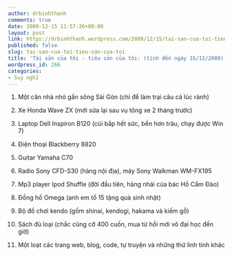 ```yaml
---
author: drbinhthanh
comments: true
date: 2009-12-15 11:57:26+00:00
layout: post
link: https://drbinhthanh.wordpress.com/2009/12/15/tai-san-cua-toi-tieu-san-cua-toi/
published: false
slug: tai-san-cua-toi-tieu-san-cua-toi
title: 'Tài sản của tôi - tiêu sản của tôi: (tính đến ngày 15/12/2009)'
wordpress_id: 266
categories:
- Suy nghĩ
---
```



	
  1. Một căn nhà nhỏ gần sông Sài Gòn (chỉ để làm trại câu cá lúc rảnh)

	
  2. Xe Honda Wave ZX (mới sửa lại sau vụ tông xe 2 tháng trước)

	
  3. Laptop Dell Inspiron B120 (cùi bắp hết sức, bền hơn trâu, chạy được Win 7)

	
  4. Điện thoại Blackberry 8820

	
  5. Guitar Yamaha C70

	
  6. Radio Sony CFD-S30 (hàng nội địa), máy Sony Walkman WM-FX195

	
  7. Mp3 player Ipod Shuffle (đời đầu tiên, hàng nhái của bác Hồ Cẩm Đào)

	
  8. Đồng hồ Omega (anh em tổ 15 tặng quà sinh nhật)

	
  9. Bộ đồ chơi kendo (gồm shinai, kendogi, hakama và kiếm gỗ)

	
  10. Sách đủ loại (chắc cũng cỡ 400 cuốn, mua từ hồi mới vô đại học đến giờ)

	
  11. Một loạt các trang web, blog, code, tự truyện và những thứ linh tinh khác


